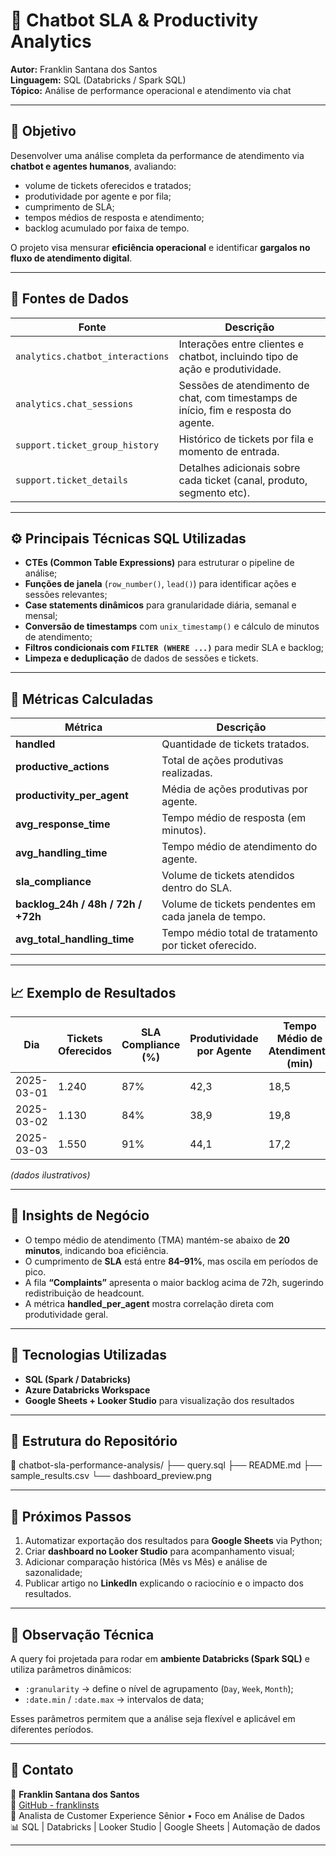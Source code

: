 # 🤖 Chatbot SLA & Productivity Analytics  

**Autor:** Franklin Santana dos Santos  
**Linguagem:** SQL (Databricks / Spark SQL)  
**Tópico:** Análise de performance operacional e atendimento via chat  

---

## 🏁 Objetivo  

Desenvolver uma análise completa da performance de atendimento via **chatbot e agentes humanos**, avaliando:  
- volume de tickets oferecidos e tratados;  
- produtividade por agente e por fila;  
- cumprimento de SLA;  
- tempos médios de resposta e atendimento;  
- backlog acumulado por faixa de tempo.  

O projeto visa mensurar **eficiência operacional** e identificar **gargalos no fluxo de atendimento digital**.

---

## 🧩 Fontes de Dados  

| Fonte | Descrição |
|-------|------------|
| `analytics.chatbot_interactions` | Interações entre clientes e chatbot, incluindo tipo de ação e produtividade. |
| `analytics.chat_sessions` | Sessões de atendimento de chat, com timestamps de início, fim e resposta do agente. |
| `support.ticket_group_history` | Histórico de tickets por fila e momento de entrada. |
| `support.ticket_details` | Detalhes adicionais sobre cada ticket (canal, produto, segmento etc). |

---

## ⚙️ Principais Técnicas SQL Utilizadas  

- **CTEs (Common Table Expressions)** para estruturar o pipeline de análise;  
- **Funções de janela** (`row_number()`, `lead()`) para identificar ações e sessões relevantes;  
- **Case statements dinâmicos** para granularidade diária, semanal e mensal;  
- **Conversão de timestamps** com `unix_timestamp()` e cálculo de minutos de atendimento;  
- **Filtros condicionais com `FILTER (WHERE ...)`** para medir SLA e backlog;  
- **Limpeza e deduplicação** de dados de sessões e tickets.  

---

## 🧮 Métricas Calculadas  

| Métrica | Descrição |
|----------|------------|
| **handled** | Quantidade de tickets tratados. |
| **productive_actions** | Total de ações produtivas realizadas. |
| **productivity_per_agent** | Média de ações produtivas por agente. |
| **avg_response_time** | Tempo médio de resposta (em minutos). |
| **avg_handling_time** | Tempo médio de atendimento do agente. |
| **sla_compliance** | Volume de tickets atendidos dentro do SLA. |
| **backlog_24h / 48h / 72h / +72h** | Volume de tickets pendentes em cada janela de tempo. |
| **avg_total_handling_time** | Tempo médio total de tratamento por ticket oferecido. |

---

## 📈 Exemplo de Resultados  

| Dia | Tickets Oferecidos | SLA Compliance (%) | Produtividade por Agente | Tempo Médio de Atendimento (min) | Backlog +72h |
|-----|--------------------|--------------------|----------------------------|----------------------------------|--------------|
| 2025-03-01 | 1.240 | 87% | 42,3 | 18,5 | 34 |
| 2025-03-02 | 1.130 | 84% | 38,9 | 19,8 | 49 |
| 2025-03-03 | 1.550 | 91% | 44,1 | 17,2 | 27 |

*(dados ilustrativos)*

---

## 💼 Insights de Negócio  

- O tempo médio de atendimento (TMA) mantém-se abaixo de **20 minutos**, indicando boa eficiência.  
- O cumprimento de **SLA** está entre **84–91%**, mas oscila em períodos de pico.  
- A fila **“Complaints”** apresenta o maior backlog acima de 72h, sugerindo redistribuição de headcount.  
- A métrica **handled_per_agent** mostra correlação direta com produtividade geral.  

---

## 🧰 Tecnologias Utilizadas  

- **SQL (Spark / Databricks)**  
- **Azure Databricks Workspace**  
- **Google Sheets + Looker Studio** para visualização dos resultados  

---

## 🧱 Estrutura do Repositório  


📁 chatbot-sla-performance-analysis/
 ├── query.sql
 ├── README.md
 ├── sample_results.csv
 └── dashboard_preview.png


---

## 🚀 Próximos Passos  

1. Automatizar exportação dos resultados para **Google Sheets** via Python;  
2. Criar **dashboard no Looker Studio** para acompanhamento visual;  
3. Adicionar comparação histórica (Mês vs Mês) e análise de sazonalidade;  
4. Publicar artigo no **LinkedIn** explicando o raciocínio e o impacto dos resultados.  

---

## 🧠 Observação Técnica  

A query foi projetada para rodar em **ambiente Databricks (Spark SQL)** e utiliza parâmetros dinâmicos:  
- `:granularity` → define o nível de agrupamento (`Day`, `Week`, `Month`);  
- `:date.min` / `:date.max` → intervalos de data;  

Esses parâmetros permitem que a análise seja flexível e aplicável em diferentes períodos.

---

## 📎 Contato  

👤 **Franklin Santana dos Santos**  
🔗 [GitHub - franklinsts](https://github.com/franklinsts)  
💼 Analista de Customer Experience Sênior • Foco em Análise de Dados  
📊 SQL | Databricks | Looker Studio | Google Sheets | Automação de dados  

--- 

